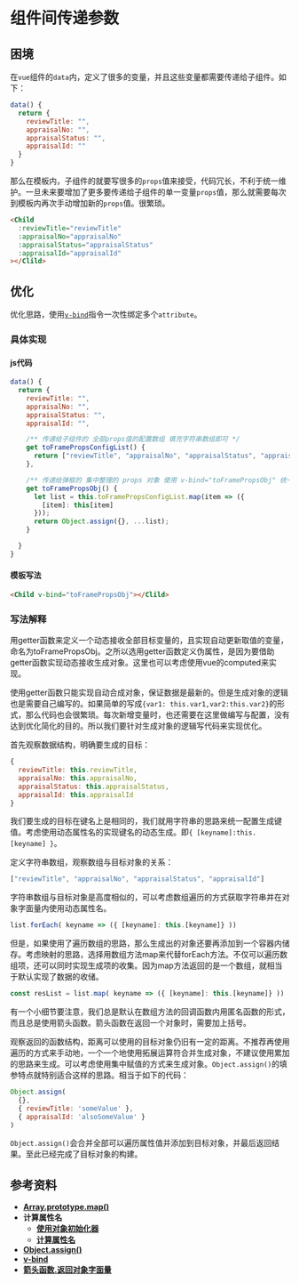 
# 组件间传递参数







## 困境
在`vue`组件的`data`内，定义了很多的变量，并且这些变量都需要传递给子组件。如下：
```js
data() {
  return {
    reviewTitle: "",
    appraisalNo: "",
    appraisalStatus: "",
    appraisalId: ""
  }
}
```

那么在模板内，子组件的就要写很多的`props`值来接受，代码冗长，不利于统一维护。一旦未来要增加了更多要传递给子组件的单一变量`props`值，那么就需要每次到模板内再次手动增加新的`props`值。很繁琐。
``` html
<Child
  :reviewTitle="reviewTitle"
  :appraisalNo="appraisalNo"
  :appraisalStatus="appraisalStatus"
  :appraisalId="appraisalId"
></Clild>
```

## 优化
优化思路，使用[`v-bind`](https://cn.vuejs.org/v2/api/#v-bind)指令一次性绑定多个`attribute`。

### 具体实现

#### js代码
```js
data() {
  return {
    reviewTitle: "",
    appraisalNo: "",
    appraisalStatus: "",
    appraisalId: "",

    /** 传递给子组件的 全部props值的配置数组 填充字符串数组即可 */
    get toFramePropsConfigList() {
      return ["reviewTitle", "appraisalNo", "appraisalStatus", "appraisalId"];
    },

    /** 传递给弹框的 集中整理的 props 对象 使用 v-bind="toFramePropsObj" 统一传递批量的props值 */
    get toFramePropsObj() {
      let list = this.toFramePropsConfigList.map(item => ({
        [item]: this[item]
      }));
      return Object.assign({}, ...list);
    }

  }
}
```



#### 模板写法
``` html
<Child v-bind="toFramePropsObj"></Clild>
```





### 写法解释
用getter函数来定义一个动态接收全部目标变量的，且实现自动更新取值的变量，命名为toFramePropsObj。之所以选用getter函数定义伪属性，是因为要借助getter函数实现动态接收生成对象。这里也可以考虑使用vue的computed来实现。

使用getter函数只能实现自动合成对象，保证数据是最新的。但是生成对象的逻辑也是需要自己编写的。如果简单的写成`{var1: this.var1,var2:this.var2}`的形式，那么代码也会很繁琐。每次新增变量时，也还需要在这里做编写与配置，没有达到优化简化的目的。所以我们要针对生成对象的逻辑写代码来实现优化。

首先观察数据结构，明确要生成的目标：
```js
{
  reviewTitle: this.reviewTitle,
  appraisalNo: this.appraisalNo,
  appraisalStatus: this.appraisalStatus,
  appraisalId: this.appraisalId
}
```

我们要生成的目标在键名上是相同的，我们就用字符串的思路来统一配置生成键值。考虑使用动态属性名的实现键名的动态生成。即`{ [keyname]:this.[keyname] }`。

定义字符串数组，观察数组与目标对象的关系：
```js
["reviewTitle", "appraisalNo", "appraisalStatus", "appraisalId"]
```

字符串数组与目标对象是高度相似的，可以考虑数组遍历的方式获取字符串并在对象字面量内使用动态属性名。
```js
list.forEach( keyname => ({ [keyname]: this.[keyname]} ))
```

但是，如果使用了遍历数组的思路，那么生成出的对象还要再添加到一个容器内储存。考虑映射的思路，选择用数组方法map来代替forEach方法。不仅可以遍历数组项，还可以同时实现生成项的收集。因为map方法返回的是一个数组，就相当于默认实现了数据的收储。
```js
const resList = list.map( keyname => ({ [keyname]: this.[keyname]} ))
```

有一个小细节要注意，我们总是默认在数组方法的回调函数内用匿名函数的形式，而且总是使用箭头函数。箭头函数在返回一个对象时，需要加上括号。

观察返回的函数结构，距离可以使用的目标对象仍旧有一定的距离。不推荐再使用遍历的方式来手动地，一个一个地使用拓展运算符合并生成对象，不建议使用累加的思路来生成。可以考虑使用集中赋值的方式来生成对象。`Object.assign()`的填参特点就特别适合这样的思路。相当于如下的代码：

```js
Object.assign(
  {}, 
  { reviewTitle: 'someValue' },
  { appraisalId: 'alsoSomeValue' }
)
``` 

`Object.assign()`会合并全部可以遍历属性值并添加到目标对象，并最后返回结果。至此已经完成了目标对象的构建。



## 参考资料
- [**Array.prototype.map()**](https://developer.mozilla.org/zh-CN/docs/Web/JavaScript/Reference/Global_Objects/Array/map)
- **计算属性名**
  - [**使用对象初始化器**](https://developer.mozilla.org/zh-CN/docs/Web/JavaScript/Guide/Working_with_Objects#使用对象初始化器)
  - [**计算属性名**](https://developer.mozilla.org/zh-CN/docs/Web/JavaScript/Reference/Operators/Object_initializer#计算属性名)
- [**Object.assign()**](https://developer.mozilla.org/zh-CN/docs/Web/JavaScript/Reference/Global_Objects/Object/assign)
- [**v-bind**](https://cn.vuejs.org/v2/api/#v-bind)
- [**箭头函数.返回对象字面量**](https://developer.mozilla.org/zh-CN/docs/Web/JavaScript/Reference/Functions/Arrow_functions#返回对象字面量)


